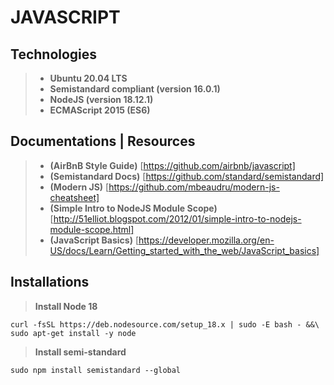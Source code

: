 # JAVASCRIPT

## Technologies

>* **Ubuntu 20.04 LTS**
>* **Semistandard compliant (version 16.0.1)**
>* **NodeJS (version 18.12.1)**
>* **ECMAScript 2015 (ES6)**

## Documentations | Resources

>* **(AirBnB Style Guide)** [https://github.com/airbnb/javascript]
>* **(Semistandard Docs)** [https://github.com/standard/semistandard]
>* **(Modern JS)** [https://github.com/mbeaudru/modern-js-cheatsheet]
>* **(Simple Intro to NodeJS Module Scope)** [http://51elliot.blogspot.com/2012/01/simple-intro-to-nodejs-module-scope.html]
>* **(JavaScript Basics)** [https://developer.mozilla.org/en-US/docs/Learn/Getting_started_with_the_web/JavaScript_basics]

## Installations

>**Install Node 18**

    curl -fsSL https://deb.nodesource.com/setup_18.x | sudo -E bash - &&\  
    sudo apt-get install -y node

>**Install semi-standard**

    sudo npm install semistandard --global
